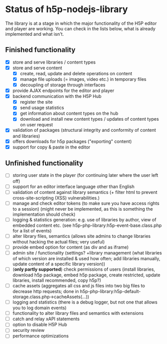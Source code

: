# Status of h5p-nodejs-library

The library is at a stage in which the major functionality of the H5P editor
and player are working. You can check in the lists below, what is already
implemented and what isn't.

## Finished functionality

-   [x] store and serve libraries / content types
-   [x] store and serve content
    -   [x] create, read, update and delete operations on content
    -   [x] manage file uploads (= images, video etc.) in temporary files
    -   [x] decoupling of storage through interfaces
-   [x] provide AJAX endpoints for the editor and player
-   [x] backend communication with the H5P Hub
    -   [x] register the site
    -   [x] send usage statistics
    -   [x] get information about content types on the hub
    -   [x] download and install new content types / updates of content types on user request
-   [x] validation of packages (structural integrity and conformity of content and libraries)
-   [x] offers downloads for h5p packages ("exporting" content)
-   [x] support for copy & paste in the editor

## Unfinished functionality

-   [ ] storing user state in the player (for continuing later where the user left off)
-   [ ] support for an editor interface language other than English
-   [ ] validation of content against library semantics (+ filter html to prevent cross-site-scripting (XSS) vulnerabilities.)
-   [ ] manage and check editor tokens (to make sure you have access rights to a session) (might never be implemented, as this is something the implementation should check)
-   [ ] logging & statistics generation: e.g. use of libraries by author, view of embedded content etc. (see h5p-php-library:h5p-event-base.class.php for a list of events)
-   [ ] alter library files, semantics (allows site admins to change libraries without hacking the actual files; very useful)
-   [ ] provide embed option for content (as div and as iframe)
-   [ ] admin site / functionality (settings? +library management (what libraries of which version are installed & used how often; add libraries manually, update content of a specific library version))
-   [ ] (**only partly supported**) check permissions of users (install libraries, download h5p package, embed h5p package, create restricted, update libraries, install recommended, copy h5p?)
-   [ ] cache assets (aggregates all css and js files into two big files to decrease http requests; done in h5p-php-library:h5p-default-storage.class.php->cacheAssets(...))
-   [ ] logging and statistics (there is a debug logger, but not one that allows you to log domain events)
-   [ ] functionality to alter library files and semantics with extensions
-   [ ] catch and relay xAPI statements
-   [ ] option to disable H5P Hub
-   [ ] security review
-   [ ] performance optimizations
